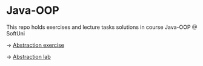 # Java-OOP
This repo holds exercises and lecture tasks solutions in course Java-OOP @ SoftUni 

-> [Abstraction exercise](exercise01_abstraction)

-> [Abstraction lab](lab01_abstraction)

